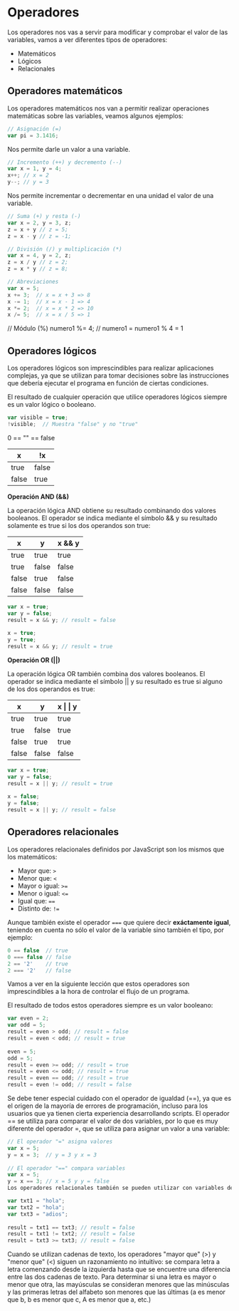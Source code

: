 # Operadores
Los operadores nos vas a servir para modificar y comprobar el valor de las variables, vamos a ver diferentes tipos de operadores:
* Matemáticos
* Lógicos
* Relacionales

## Operadores matemáticos
Los operadores matemáticos nos van a permitir realizar operaciones matemáticas sobre las variables, veamos algunos ejemplos:

```js
// Asignación (=)
var pi = 3.1416;
```
Nos permite darle un valor a una variable.
```js
// Incremento (++) y decremento (--)
var x = 1, y = 4;
x++; // x = 2
y--; // y = 3
```
Nos permite incrementar o decrementar en una unidad el valor de una variable.
```js
// Suma (+) y resta (-)
var x = 2, y = 3, z;
z = x + y // z = 5;
z = x - y // z = -1;
```

```js
// División (/) y multiplicación (*)
var x = 4, y = 2, z;
z = x / y // z = 2;
z = x * y // z = 8;
```
```js
// Abreviaciones
var x = 5;
x += 3;  // x = x + 3 => 8
x -= 1;  // x = x - 1 => 4
x *= 2;  // x = x * 2 => 10
x /= 5;  // x = x / 5 => 1

```


// Módulo (%)
numero1 %= 4;   // numero1 = numero1 % 4 = 1

## Operadores lógicos

Los operadores lógicos son imprescindibles para realizar aplicaciones complejas, ya que se utilizan para tomar decisiones sobre las instrucciones que debería ejecutar el programa en función de ciertas condiciones.

El resultado de cualquier operación que utilice operadores lógicos siempre es un valor lógico o booleano.

```js
var visible = true;
!visible;  // Muestra "false" y no "true"
```

0 == "" == false

x|!x
---|---
true|false
false|true

**Operación AND (&&)**

La operación lógica AND obtiene su resultado combinando dos valores booleanos. El operador se indica mediante el símbolo && y su resultado solamente es true si los dos operandos son true:

x|y|x && y
---|---|---
true|true|true
true|false|false
false|true|false
false|false|false

```js
var x = true;
var y = false;
result = x && y; // result = false
 
x = true;
y = true;
result = x && y; // result = true
```

**Operación OR (||)**

La operación lógica OR también combina dos valores booleanos. El operador se indica mediante el símbolo || y su resultado es true si alguno de los dos operandos es true:


x|y|x &#124; &#124; y
---|---|---
true|true|true
true|false|true
false|true|true
false|false|false

```js
var x = true;
var y = false;
result = x || y; // result = true
 
x = false;
y = false;
result = x || y; // result = false
```

## Operadores relacionales

Los operadores relacionales definidos por JavaScript son los mismos que los matemáticos: 
* Mayor que: ```>```
* Menor que: ```<```
* Mayor o igual: ```>=```
* Menor o igual: ```<=```
* Igual que: ```==``` 
* Distinto de: ```!=```
 
Aunque también existe el operador ```===``` que quiere decir **exáctamente igual**, teniendo en cuenta no sólo el valor de la variable sino también el tipo, por ejemplo:
```javascript
0 == false  // true
0 === false // false
2 == '2'    // true
2 === '2'   // false
```

Vamos a ver en la siguiente lección que estos operadores son imprescindibles a la hora de controlar el flujo de un programa.

El resultado de todos estos operadores siempre es un valor booleano:

```javascript
var even = 2;
var odd = 5;
result = even > odd; // result = false
result = even < odd; // result = true
 
even = 5;
odd = 5;
result = even >= odd; // result = true
result = even <= odd; // result = true
result = even == odd; // result = true
result = even != odd; // result = false
```

Se debe tener especial cuidado con el operador de igualdad (==), ya que es el origen de la mayoría de errores de programación, incluso para los usuarios que ya tienen cierta experiencia desarrollando scripts. El operador == se utiliza para comparar el valor de dos variables, por lo que es muy diferente del operador =, que se utiliza para asignar un valor a una variable:

```javascript
// El operador "=" asigna valores
var x = 5;
y = x = 3;  // y = 3 y x = 3
 
// El operador "==" compara variables
var x = 5;
y = x == 3; // x = 5 y y = false
Los operadores relacionales también se pueden utilizar con variables de tipo cadena de texto:

var txt1 = "hola";
var txt2 = "hola";
var txt3 = "adios";
 
result = txt1 == txt3; // result = false
result = txt1 != txt2; // result = false
result = txt3 >= txt3; // result = false
```

Cuando se utilizan cadenas de texto, los operadores "mayor que" (>) y "menor que" (<) siguen un razonamiento no intuitivo: se compara letra a letra comenzando desde la izquierda hasta que se encuentre una diferencia entre las dos cadenas de texto. Para determinar si una letra es mayor o menor que otra, las mayúsculas se consideran menores que las minúsculas y las primeras letras del alfabeto son menores que las últimas (a es menor que b, b es menor que c, A es menor que a, etc.)